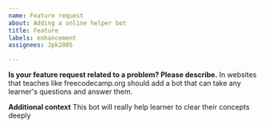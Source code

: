 ```yaml
---
name: Feature request
about: Adding a online helper bot
title: Feature
labels: enhancement
assignees: Jpk2805

---
```


**Is your feature request related to a problem? Please describe.**
In websites that teaches like freecodecamp.org should add a bot that can take any learner's questions and answer them.

**Additional context**
This bot will really help learner to clear their concepts deeply
